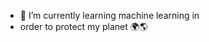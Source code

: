 - 🌱 I’m currently learning machine learning in
- order to protect my planet 🌍🌎

<!---
fatemeghavidel/fatemeghavidel is a ✨ special ✨ repository because its `README.md` (this file) appears on your GitHub profile.
You can click the Preview link to take a look at your changes.
--->
